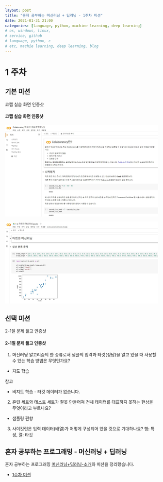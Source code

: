 ```yaml
---
layout: post
title: "혼자 공부하는 머신러닝 + 딥러닝 - 1주차 미션"
date: 2021-01-31 21:00
categories: [language, python, machine learning, deep learning]
# os, windows, linux,
# service, github
# language, python, c
# etc, machie learning, deep learning, blog
---
```


# 1 주차

## 기본 미션

코랩 실습 화면 인증샷

#### 코랩 실습 화면 인증샷

![코랩 첫 화면](./assets/images/hongong-ml-colab-1.jpg)

![코랩 입력 화면](./assets/images/hongong-ml-colab-2.jpg)

## 선택 미션

2-1절 문제 풀고 인증샷

#### 2-1절 문제 풀고 인증샷

1. 머신러닝 알고리즘의 한 종류로서 샘플의 입력과 타킷(정답)을 알고 있을 때 사용할 수 있는 학습 방법은 무엇인가요?

- 지도 학습

참고

- 비지도 학습 - 타깃 데이터가 없습니다.

2. 훈련 세트와 테스트 세트가 잘못 만들어져 전체 데이터를 대표하지 못하는 현상을 무엇이라고 부르나요?

- 샘플링 편향

3. 사이킷런은 입력 데이터(배열)가 어떻게 구성되어 있을 것으로 기대하나요?
   행: 특성, 열: 타깃

## 혼자 공부하는 프로그래밍 - 머신러닝 + 딥러닝

혼자 공부하는 프로그래밍 [머신러닝+딥러닝-소개](https://godsman-yang.github.io/hongong-ml)와 미션을 정리했습니다.

- [1주차 미션](https://godsman-yang.github.io/hongong-ml-week1)
